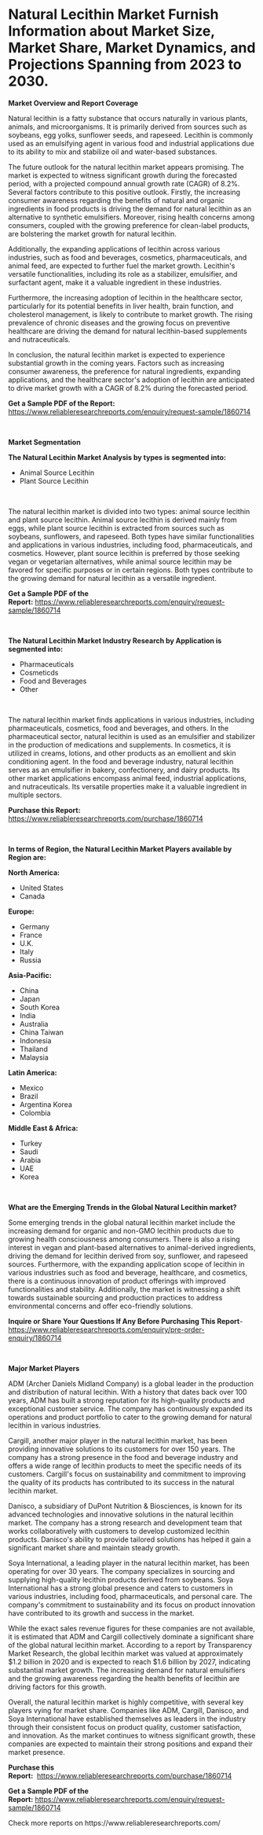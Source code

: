 <p><h1>Natural Lecithin Market Furnish Information about Market Size, Market Share, Market Dynamics, and Projections Spanning from 2023 to 2030.</h1></p><p><strong>Market Overview and Report Coverage</strong></p>
<p><p>Natural lecithin is a fatty substance that occurs naturally in various plants, animals, and microorganisms. It is primarily derived from sources such as soybeans, egg yolks, sunflower seeds, and rapeseed. Lecithin is commonly used as an emulsifying agent in various food and industrial applications due to its ability to mix and stabilize oil and water-based substances.</p><p>The future outlook for the natural lecithin market appears promising. The market is expected to witness significant growth during the forecasted period, with a projected compound annual growth rate (CAGR) of 8.2%. Several factors contribute to this positive outlook. Firstly, the increasing consumer awareness regarding the benefits of natural and organic ingredients in food products is driving the demand for natural lecithin as an alternative to synthetic emulsifiers. Moreover, rising health concerns among consumers, coupled with the growing preference for clean-label products, are bolstering the market growth for natural lecithin.</p><p>Additionally, the expanding applications of lecithin across various industries, such as food and beverages, cosmetics, pharmaceuticals, and animal feed, are expected to further fuel the market growth. Lecithin's versatile functionalities, including its role as a stabilizer, emulsifier, and surfactant agent, make it a valuable ingredient in these industries.</p><p>Furthermore, the increasing adoption of lecithin in the healthcare sector, particularly for its potential benefits in liver health, brain function, and cholesterol management, is likely to contribute to market growth. The rising prevalence of chronic diseases and the growing focus on preventive healthcare are driving the demand for natural lecithin-based supplements and nutraceuticals.</p><p>In conclusion, the natural lecithin market is expected to experience substantial growth in the coming years. Factors such as increasing consumer awareness, the preference for natural ingredients, expanding applications, and the healthcare sector's adoption of lecithin are anticipated to drive market growth with a CAGR of 8.2% during the forecasted period.</p></p>
<p><strong>Get a Sample PDF of the Report:</strong> <a href="https://www.reliableresearchreports.com/enquiry/request-sample/1860714">https://www.reliableresearchreports.com/enquiry/request-sample/1860714</a></p>
<p>&nbsp;</p>
<p><strong>Market Segmentation</strong></p>
<p><strong>The Natural Lecithin Market Analysis by types is segmented into:</strong></p>
<p><ul><li>Animal Source Lecithin</li><li>Plant Source Lecithin</li></ul></p>
<p>&nbsp;</p>
<p><p>The natural lecithin market is divided into two types: animal source lecithin and plant source lecithin. Animal source lecithin is derived mainly from eggs, while plant source lecithin is extracted from sources such as soybeans, sunflowers, and rapeseed. Both types have similar functionalities and applications in various industries, including food, pharmaceuticals, and cosmetics. However, plant source lecithin is preferred by those seeking vegan or vegetarian alternatives, while animal source lecithin may be favored for specific purposes or in certain regions. Both types contribute to the growing demand for natural lecithin as a versatile ingredient.</p></p>
<p><strong>Get a Sample PDF of the Report:</strong>&nbsp;<a href="https://www.reliableresearchreports.com/enquiry/request-sample/1860714">https://www.reliableresearchreports.com/enquiry/request-sample/1860714</a></p>
<p>&nbsp;</p>
<p><strong>The Natural Lecithin Market Industry Research by Application is segmented into:</strong></p>
<p><ul><li>Pharmaceuticals</li><li>Cosmeticds</li><li>Food and Beverages</li><li>Other</li></ul></p>
<p>&nbsp;</p>
<p><p>The natural lecithin market finds applications in various industries, including pharmaceuticals, cosmetics, food and beverages, and others. In the pharmaceutical sector, natural lecithin is used as an emulsifier and stabilizer in the production of medications and supplements. In cosmetics, it is utilized in creams, lotions, and other products as an emollient and skin conditioning agent. In the food and beverage industry, natural lecithin serves as an emulsifier in bakery, confectionery, and dairy products. Its other market applications encompass animal feed, industrial applications, and nutraceuticals. Its versatile properties make it a valuable ingredient in multiple sectors.</p></p>
<p><strong>Purchase this Report:</strong>&nbsp; <a href="https://www.reliableresearchreports.com/purchase/1860714">https://www.reliableresearchreports.com/purchase/1860714</a></p>
<p>&nbsp;</p>
<p><strong>In terms of Region, the Natural Lecithin Market Players available by Region are:</strong></p>
<p>
    <p> <strong> North America: </strong>
        <ul>
            <li>United States</li>
            <li>Canada</li>
        </ul>
        </p> 
    <p> <strong> Europe: </strong>
        <ul>
            <li>Germany</li>
            <li>France</li>
            <li>U.K.</li>
            <li>Italy</li>
            <li>Russia</li>
        </ul>
        </p> 
    <p> <strong> Asia-Pacific: </strong>
        <ul>
            <li>China</li>
            <li>Japan</li>
            <li>South Korea</li>
            <li>India</li>
            <li>Australia</li>
            <li>China Taiwan</li>
            <li>Indonesia</li>
            <li>Thailand</li>
            <li>Malaysia</li>
        </ul>
        </p> 
    <p> <strong> Latin America: </strong>
        <ul>
            <li>Mexico</li>
            <li>Brazil</li>
            <li>Argentina Korea</li>
            <li>Colombia</li>
        </ul>
        </p> 
    <p> <strong> Middle East & Africa: </strong>
        <ul>
            <li>Turkey</li>
            <li>Saudi</li>
            <li>Arabia</li>
            <li>UAE</li>
            <li>Korea</li>
        </ul>
    </p>
    </p>
<p>&nbsp;</p>
<p><strong>What are the Emerging Trends in the Global Natural Lecithin market?</strong></p>
<p><p>Some emerging trends in the global natural lecithin market include the increasing demand for organic and non-GMO lecithin products due to growing health consciousness among consumers. There is also a rising interest in vegan and plant-based alternatives to animal-derived ingredients, driving the demand for lecithin derived from soy, sunflower, and rapeseed sources. Furthermore, with the expanding application scope of lecithin in various industries such as food and beverage, healthcare, and cosmetics, there is a continuous innovation of product offerings with improved functionalities and stability. Additionally, the market is witnessing a shift towards sustainable sourcing and production practices to address environmental concerns and offer eco-friendly solutions.</p></p>
<p><strong>Inquire or Share Your Questions If Any Before Purchasing This Report</strong>- <a href="https://www.reliableresearchreports.com/enquiry/pre-order-enquiry/1860714">https://www.reliableresearchreports.com/enquiry/pre-order-enquiry/1860714</a></p>
<p>&nbsp;</p>
<p><strong>Major Market Players</strong></p>
<p><p>ADM (Archer Daniels Midland Company) is a global leader in the production and distribution of natural lecithin. With a history that dates back over 100 years, ADM has built a strong reputation for its high-quality products and exceptional customer service. The company has continuously expanded its operations and product portfolio to cater to the growing demand for natural lecithin in various industries.</p><p>Cargill, another major player in the natural lecithin market, has been providing innovative solutions to its customers for over 150 years. The company has a strong presence in the food and beverage industry and offers a wide range of lecithin products to meet the specific needs of its customers. Cargill's focus on sustainability and commitment to improving the quality of its products has contributed to its success in the natural lecithin market.</p><p>Danisco, a subsidiary of DuPont Nutrition & Biosciences, is known for its advanced technologies and innovative solutions in the natural lecithin market. The company has a strong research and development team that works collaboratively with customers to develop customized lecithin products. Danisco's ability to provide tailored solutions has helped it gain a significant market share and maintain steady growth.</p><p>Soya International, a leading player in the natural lecithin market, has been operating for over 30 years. The company specializes in sourcing and supplying high-quality lecithin products derived from soybeans. Soya International has a strong global presence and caters to customers in various industries, including food, pharmaceuticals, and personal care. The company's commitment to sustainability and its focus on product innovation have contributed to its growth and success in the market.</p><p>While the exact sales revenue figures for these companies are not available, it is estimated that ADM and Cargill collectively dominate a significant share of the global natural lecithin market. According to a report by Transparency Market Research, the global lecithin market was valued at approximately $1.2 billion in 2020 and is expected to reach $1.6 billion by 2027, indicating substantial market growth. The increasing demand for natural emulsifiers and the growing awareness regarding the health benefits of lecithin are driving factors for this growth.</p><p>Overall, the natural lecithin market is highly competitive, with several key players vying for market share. Companies like ADM, Cargill, Danisco, and Soya International have established themselves as leaders in the industry through their consistent focus on product quality, customer satisfaction, and innovation. As the market continues to witness significant growth, these companies are expected to maintain their strong positions and expand their market presence.</p></p>
<p><strong>Purchase this Report:</strong>&nbsp;&nbsp;<a href="https://www.reliableresearchreports.com/purchase/1860714">https://www.reliableresearchreports.com/purchase/1860714</a></p>
<p></p>
<p><strong>Get a Sample PDF of the Report:</strong>&nbsp;<a href="https://www.reliableresearchreports.com/enquiry/request-sample/1860714">https://www.reliableresearchreports.com/enquiry/request-sample/1860714</a></p>
<p>Check more reports on https://www.reliableresearchreports.com/</p>
